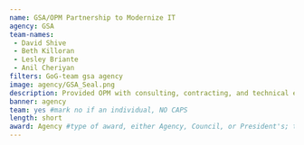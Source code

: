 ```yaml
---
name: GSA/OPM Partnership to Modernize IT
agency: GSA
team-names:
 - David Shive
 - Beth Killoran
 - Lesley Briante
 - Anil Cheriyan
filters: GoG-team gsa agency
image: agency/GSA_Seal.png
description: Provided OPM with consulting, contracting, and technical expertise to stabilize IT operations and ensure continuity of operations. Through the work of this cross-functional team, OPM was able to address its urgent IT needs necessary to continue its mission.
banner: agency
team: yes #mark no if an individual, NO CAPS
length: short
award: Agency #type of award, either Agency, Council, or President's; this is case sensitive so make sure to match the options listed exactly. This section generates the format of the card
---
```

